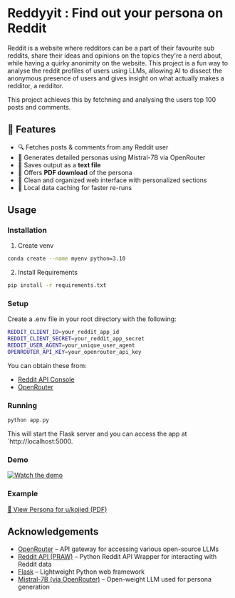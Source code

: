 # Reddyyit : Find out your persona on Reddit

Reddit is a website where redditors can be a part of their favourite sub reddits, share their ideas and opinions on the topics they're a nerd about, while having a quirky anonimity on the website. This project is a fun way to analyse the reddit profiles of users using LLMs, allowing AI to dissect the anonymous presence of users and gives insight on what actually makes a redditor, a redditor.

This project achieves this by fetchning and analysing the users top 100 posts and comments.

## 🚀 Features

- 🔍 Fetches posts & comments from any Reddit user
- 🤖 Generates detailed personas using Mistral-7B via OpenRouter
- 🧾 Saves output as a **text file**
- 📄 Offers **PDF download** of the persona
- 🎨 Clean and organized web interface with personalized sections
- 💾 Local data caching for faster re-runs

## Usage

### Installation

1. Create venv

```bash
conda create --name myenv python=3.10
```

2. Install Requirements

```bash
pip install -r requirements.txt
```

### Setup

Create a .env file in your root directory with the following:

```bash
REDDIT_CLIENT_ID=your_reddit_app_id
REDDIT_CLIENT_SECRET=your_reddit_app_secret
REDDIT_USER_AGENT=your_unique_user_agent
OPENROUTER_API_KEY=your_openrouter_api_key
```

You can obtain these from:
- [Reddit API Console](https://www.reddit.com/prefs/apps)
- [OpenRouter](https://openrouter.ai/)


### Running


``` bash
python app.py
```
This will start the Flask server and you can access the app at `http://localhost:5000.

### Demo

[![Watch the demo](https://raw.githubusercontent.com/swatimishra02/Reddyyit/main/assets/thumbnail.png)](https://youtu.be/7z4DfkhEXsM)

### Example 

[📄 View Persona for u/kojied (PDF)](https://github.com/your-username/your-repo-name/raw/main/path/to/Persona%20for%20u_kojied.pdf)


 Acknowledgements
-------------------

- [OpenRouter](https://openrouter.ai/) – API gateway for accessing various open-source LLMs
- [Reddit API (PRAW)](https://praw.readthedocs.io/en/stable/) – Python Reddit API Wrapper for interacting with Reddit data
- [Flask](https://flask.palletsprojects.com/) – Lightweight Python web framework
- [Mistral-7B (via OpenRouter)](https://openrouter.ai/models/mistralai/mistral-7b-instruct) – Open-weight LLM used for persona generation



